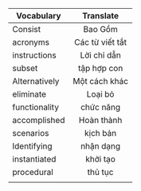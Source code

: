 | Vocabulary    |    Translate    |
| ------------- |:---------------:|
| Consist       |     Bao Gồm     |
| acronyms      | Các từ viết tắt |
| instructions  |   Lời chỉ dẫn   |
| subset        |   tập hợp con   |
| Alternatively |  Một cách khác  |
| eliminate     |     Loại bỏ     |
| functionality |    chức năng    |
| accomplished  |   Hoàn thành    |
| scenarios     |    kịch bản     |
| Identifying   |    nhận dạng    |
| instantiated  |    khởi tạo     |
| procedural    |     thủ tục     |
|               |                 |



